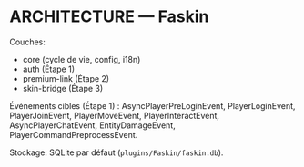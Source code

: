 # ARCHITECTURE — Faskin

Couches:
- core (cycle de vie, config, i18n)
- auth (Étape 1)
- premium-link (Étape 2)
- skin-bridge (Étape 3)

Événements cibles (Étape 1) : AsyncPlayerPreLoginEvent, PlayerLoginEvent, PlayerJoinEvent, PlayerMoveEvent, PlayerInteractEvent, AsyncPlayerChatEvent, EntityDamageEvent, PlayerCommandPreprocessEvent.

Stockage: SQLite par défaut (`plugins/Faskin/faskin.db`).
